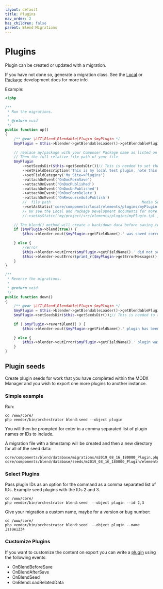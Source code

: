 ```yaml
---
layout: default
title: Plugins
nav_order: 2
has_children: false
parent: Blend Migrations
---
```

# Plugins

Plugin can be created or updated with a migration. 

If you have not done so, generate a migration class. See the [Local](../local-development.md) or 
[Package](../package-development.md) development docs for more info.

Example:

```php
<?php
    
/**
 * Run the migrations.
 *
 * @return void
 */
public function up()
{
    /** @var \LCI\Blend\Blendable\Plugin $myPlugin */
    $myPlugin = $this->blender->getBlendableLoader()->getBlendablePlugin('myPlugin');
    
    // replace my/package with your Composer Package name as listed on your composer.json file
    // Then the full relative file path of your file
    $myPlugin
        ->setSeedsDir($this->getSeedsDir())// This is needed to set the down() data
        ->setFieldDescription('This is my local test plugin, note this is limited to 255 or something')
        ->setFieldCategory('My Site=>Plugins')
        ->attachOnEvent('OnDocFormSave')
        ->attachOnEvent('OnDocPublished')
        ->attachOnEvent('OnDocUnPublished')
        ->attachOnEvent('OnDocFormDelete')
        ->attachOnEvent('OnResourceAutoPublish')
        //  file path                                          Media Source name, assuming you do not change the default MODX file system media source:
        ->setAsStatic('core/components/local/elements/plugins/myPlugin.tpl', 'filesystem');
        // OR see the Local and Package Development documents for more info
        //->setAsStatic('my/project/src/elements/plugins/myPlugin.tpl','orchestrator');
    
    // The blend() method will create a back/down data before saving to allow for easy revert with the revertBlend method
    if ($myPlugin->blend(true)) {
        $this->blender->out($myPlugin->getFieldName().' was saved correctly');
    
    } else {
        //error
        $this->blender->outError($myPlugin->getFieldName().' did not save correctly ');
        $this->blender->outError(print_r($myPlugin->getErrorMessages(), true), \LCI\Blend\Blender::VERBOSITY_DEBUG);
    }
}

/**
 * Reverse the migrations.
 *
 * @return void
 */
public function down()
{
    /** @var \LCI\Blend\Blendable\Plugin $myPlugin */
    $myPlugin = $this->blender->getBlendableLoader()->getBlendablePlugin('myPlugin');
    $myPlugin->setSeedsDir($this->getSeedsDir());// This is needed to retrieve the down data
    
    if ( $myPlugin->revertBlend() ) {
        $this->blender->out($myPlugin->getFieldName().' plugin has been reverted to '.$this->getSeedsDir());
    
    } else {
        $this->blender->outError($myPlugin->getFieldName().' plugin was not reverted');
    }
}
```

## Plugin seeds

Create plugin seeds for work that you have completed within the MODX Manager and you wish to export one more plugins
to another instance.

### Simple example

Run:
```
cd /www/core/
php vendor/bin/orchestrator blend:seed --object plugin
```  
You will then be prompted for enter in a comma separated list of plugin names or IDs to include.

A migration file with a timestamp will be created and then a new directory for all of the seed data:
```
core/components/blend/database/migrations/m2019_08_16_180000_Plugin.php
core/components/blend/database/seeds/m2019_08_16_180000_Plugin/elements
```

### Select Plugins

Pass plugin IDs as an option for the command as a comma separated list of IDs. Example seed plugins with the IDs 2 and 3.
```
cd /www/core/
php vendor/bin/orchestrator blend:seed  --object plugin --id 2,3
```

Give your migration a custom name, maybe for a version or bug number:  
```
cd /www/core/
php vendor/bin/orchestrator blend:seed  --object plugin --name Issue1234
```

### Customize Plugins

If you want to customize the content on export you can write a 
[plugin](https://docs.modx.com/revolution/2.x/developing-in-modx/basic-development/plugins) using the following events:

 - OnBlendBeforeSave
 - OnBlendAfterSave
 - OnBlendSeed
 - OnBlendLoadRelatedData
